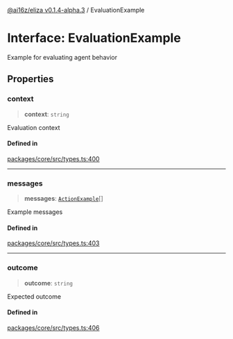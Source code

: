 [@ai16z/eliza v0.1.4-alpha.3](../index.md) / EvaluationExample

# Interface: EvaluationExample

Example for evaluating agent behavior

## Properties

### context

> **context**: `string`

Evaluation context

#### Defined in

[packages/core/src/types.ts:400](https://github.com/ai16z/eliza/blob/main/packages/core/src/types.ts#L400)

---

### messages

> **messages**: [`ActionExample`](ActionExample.md)[]

Example messages

#### Defined in

[packages/core/src/types.ts:403](https://github.com/ai16z/eliza/blob/main/packages/core/src/types.ts#L403)

---

### outcome

> **outcome**: `string`

Expected outcome

#### Defined in

[packages/core/src/types.ts:406](https://github.com/ai16z/eliza/blob/main/packages/core/src/types.ts#L406)
